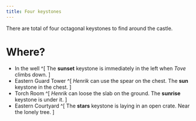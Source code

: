 ```yaml
---
title: Four keystones
---
```


There are total of four octagonal keystones to find around the castle.

# Where?
 - In the well ^[ The **sunset** keystone is immediately in the left when *Tove* climbs down. ]
 - Eastern Guard Tower ^[ *Henrik* can use the spear on the chest. The **sun** keystone in the chest. ]
 - Torch Room ^[ *Henrik* can loose the slab on the ground. The **sunrise** keystone is under it. ]
 - Eastern Courtyard ^[ The **stars** keystone is laying in an open crate. Near the lonely tree. ]
